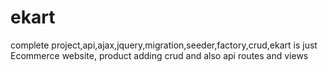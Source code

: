# ekart
complete project,api,ajax,jquery,migration,seeder,factory,crud,ekart is just Ecommerce website, product adding crud and also api routes and views
